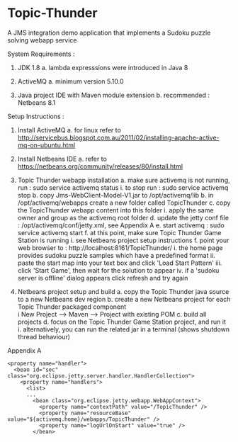 # Topic-Thunder
A JMS integration demo application that implements a Sudoku puzzle solving webapp service

System Requirements :

1. JDK 1.8
  a. lambda expresssions were introduced in Java 8
  
2. ActiveMQ 
  a. minimum version 5.10.0
  
3. Java project IDE with Maven module extension
  b. recommended : Netbeans 8.1

Setup Instructions :

1. Install ActiveMQ 
  a. for linux refer to http://servicebus.blogspot.com.au/2011/02/installing-apache-active-mq-on-ubuntu.html

2. Install Netbeans IDE
  a. refer to https://netbeans.org/community/releases/80/install.html

3. Topic Thunder webapp installation
  a. make sure activemq is not running, run : sudo service activemq status
    i. to stop run : sudo service activemq stop
  b. copy Jms-WebClient-Model-V1.jar to /opt/activemq/lib
  b. in /opt/activemq/webapps create a new folder called TopicThunder
  c. copy the TopicThunder webapp content into this folder
    i. apply the same owner and group as the activemq root folder
  d. update the jetty conf file : /opt/activemq/conf/jetty.xml, see Appendix A
  e. start activemq : sudo service activemq start
  f. at this point, make sure Topic Thunder Game Station is running
    i. see Netbeans project setup instructions
  f. point your web browser to : http://localhost:8161/TopicThunder/
    i. the home page provides sudoku puzzle samples which have a predefined format
    ii. paste the start map into your text box and click 'Load Start Pattern'
    iii. click 'Start Game', then wait for the solution to appear
    iv. if a 'sudoku server is offline' dialog appears click refresh and try again

4. Netbeans project setup and build
  a. copy the Topic Thunder java source to a new Netbeans dev region
  b. create a new Netbeans project for each Topic Thunder packaged component    
    i New Project --> Maven --> Project with existing POM
  c. build all projects
  d. focus on the Topic Thunder Game Station project, and run it
    i. alternatively, you can run the related jar in a terminal (shows shutdown thread behaviour)

Appendix A

    <property name="handler">
      <bean id="sec" class="org.eclipse.jetty.server.handler.HandlerCollection">
        <property name="handlers">
          <list>
          ...
            <bean class="org.eclipse.jetty.webapp.WebAppContext">
              <property name="contextPath" value="/TopicThunder" />
              <property name="resourceBase" value="${activemq.home}/webapps/TopicThunder" />
              <property name="logUrlOnStart" value="true" />
            </bean>
 
    
